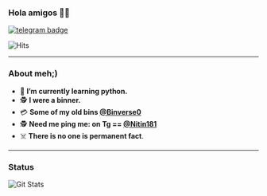 ### Hola amigos 👋🏻


[![telegram badge](https://img.shields.io/badge/Nitin-blue?style=flat&logo=telegram)](https://t.me/nitin181)

![Hits](https://hits.seeyoufarm.com/api/count/incr/badge.svg?url=https://github.com/nitin1818)

---
### About meh;)

- 🔭 **I’m currently learning python.**
- 🕵️ **I were a binner.**
- 💳 **Some of my old bins [@Binverse0](https://t.me/binverse0/9156)**
- 🕵️ **Need me ping me: on Tg == [@Nitin181](https://t.me/nitin181)**
- ☠️ **There is no one is permanent fact**.
---
### Status
![Git Stats](https://github-readme-stats.vercel.app/api?username=nitin1818&theme=tokyonight&show_icons=true)


